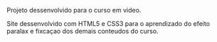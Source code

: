 Projeto dessenvolvido para o curso em video. <br>

Site dessenvolvido com HTML5 e CSS3 para o aprendizado do efeito paralax e fixcaçao dos demais conteudos do curso.<br>
